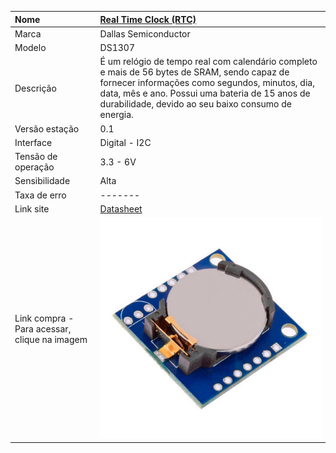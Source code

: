 | Nome | [Real Time Clock \(RTC\)](https://cdn-shop.adafruit.com/datasheets/Digital+humidity+and+temperature+sensor+AM2302.pdf) |
| :--- | :--- |
| Marca | Dallas Semiconductor |
| Modelo | DS1307 |
| Descrição | É um relógio de tempo real com calendário completo e mais de 56 bytes de SRAM, sendo capaz de fornecer informações como segundos, minutos, dia, data, mês e ano. Possui uma bateria de 15 anos de durabilidade, devido ao seu baixo consumo de energia. |
| Versão estação | 0.1 |
| Interface | Digital - I2C |
| Tensão de operação | 3.3 - 6V |
| Sensibilidade | Alta |
| Taxa de erro | ------- |
| Link site | [Datasheet](https://cdn-shop.adafruit.com/datasheets/Digital+humidity+and+temperature+sensor+AM2302.pdf) |
| Link compra - Para acessar, clique na imagem | [![](/assets/rtc.jpg)](http://www.filipeflop.com/pd-6b854-real-time-clock-rtc-ds1307.html) |



